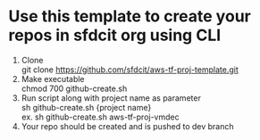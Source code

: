 # Use this template to create your repos in sfdcit org using CLI

1. Clone \
   git clone https://github.com/sfdcit/aws-tf-proj-template.git
2. Make executable \
   chmod 700 github-create.sh
3. Run script along with project name as parameter \
   sh github-create.sh {project name} \
   ex. sh github-create.sh aws-tf-proj-vmdec 
4. Your repo should be created and is pushed to dev branch
   
